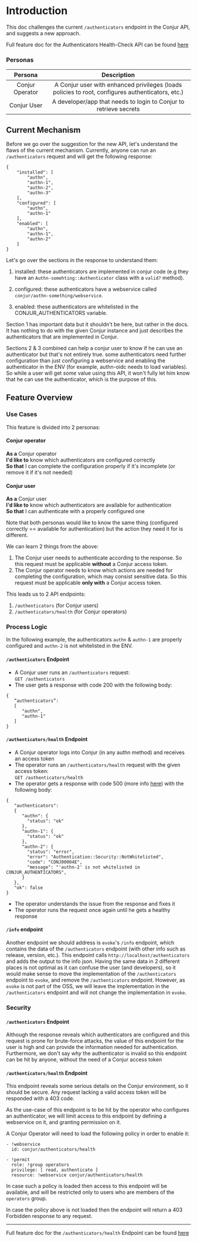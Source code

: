 # Introduction

This doc challenges the current `/authenticators` endpoint in the Conjur API, and
suggests a new approach.

Full feature doc for the Authenticators Health-Check API can be found [here](authenticators_health_api.md)

### Personas

|     **Persona**    |                       **Description**                             |
|:---------------:|:-----------------------------------------------------------------:|
| Conjur Operator | A Conjur user with enhanced privileges (loads policies to root, configures authenticators, etc.) |
| Conjur User     | A developer/app that needs to login to Conjur to retrieve secrets |

## Current Mechanism

Before we go over the suggestion for the new API, let's understand the flaws of
the current mechanism. Currently, anyone can run an `/authenticators` request 
and will get the following response:
```
{
    "installed": [
        "authn",
        "authn-1",
        "authn-2",
        "authn-3"
    ],
    "configured": [
        "authn",
        "authn-1"
    ],
    "enabled": [
        "authn",
        "authn-1",
        "authn-2"
    ]
}
```

Let's go over the sections in the response to understand them:

1. installed: these authenticators are implemented in conjur code 
(e.g they have an `Authn-somehting::Authenticator` class with a `valid?` method).

2. configured: these authenticators have a webservice called 
`conjur/authn-something/webservice`.

3. enabled: these authenticators are whitelisted in the CONJUR_AUTHENTICATORS variable.

Section 1 has important data but it shouldn't be here, but rather in the docs. It has
nothing to do with the given Conjur instance and just describes the authenticators that
are implemented in Conjur.

Sections 2 & 3 combined can help a conjur user to know if he can use an authenticator
but that's not entirely true. some authenticators need further configuration than 
just configuring a webservice and enabling the authenticator in the ENV (for example, 
authn-oidc needs to load variables). So while a user will get _some_ value using this API, 
it won't fully let him know that he can use the authenticator, which is the purpose of this.

## Feature Overview 

### Use Cases

This feature is divided into 2 personas:

#### Conjur operator

**As a** Conjur operator\
**I'd like to** know which authenticators are configured correctly\
**So that** I can complete the configuration properly if it's incomplete (or remove
it if it's not needed)

#### Conjur user

**As a** Conjur user\
**I'd like to** know which authenticators are available for authentication\
**So that** I can authenticate with a properly configured one

Note that both personas would like to know the same thing (configured correctly == available for authentication)
but the action they need it for is different. 

We can learn 2 things from the above:

1. The Conjur user needs to authenticate according to the response. So this request must be applicable **without** a Conjur access token. 
1. The Conjur operator needs to know which actions are needed for completing the configuration,
which may consist sensitive data. So this request must be applicable **only with** a Conjur access token.

This leads us to 2 API endpoints:

1. `/authenticators` (for Conjur users)
2. `/authenticators/health` (for Conjur operators)

### Process Logic

In the following example, the authenticators `authn` & `authn-1` are properly configured
and `authn-2` is not whitelisted in the ENV.

#### `/authenticators` Endpoint

- A Conjur user runs an `/authenticators` request:\
`GET /authenticators`
- The user gets a response with code 200 with the following body:
```
{
   “authenticators”:
   [
      "authn",
      "authn-1"
   ]
}
```

#### `/authenticators/health` Endpoint

- A Conjur operator logs into Conjur (in any authn method) and receives an access token
- The operator runs an `/authenticators/health` request with the given access token:\
`GET /authenticators/health`
- The operator gets a response with code 500 (more info [here](authenticators_health_api.md#response-code-for-unhealthy-authenticators)) with the following body:
```
{
   "authenticators":
   {
      "authn": {
        "status": "ok"
      },
      "authn-1": {
        "status": "ok"
      },
      "authn-2": {
        "status": "error",
        "error": "Authentication::Security::NotWhitelisted",
        "code": "CONJ00004E",
        "message": "'authn-2' is not whitelisted in CONJUR_AUTHENTICATORS",
      }
   },
   "ok": false
}
```
- The operator understands the issue from the response and fixes it
- The operator runs the request once again until he gets a healthy response

#### `/info` endpoint

Another endpoint we should address is `evoke`'s `/info` endpoint, which contains the data of the `/authenticators` endpoint
(with other info such as release, version, etc.). This endpoint calls `http://localhost/authenticators` and adds the output to the info
json. Having the same data in 2 different places is not optimal as it can confuse the user (and developers), so it would make sense to move the
implementation of the `/authenticators` endpoint to `evoke`, and remove the `/authenticators` endpoint.
However, as `evoke` is not part of the OSS, we will leave the implementation in the `/authenticators` endpoint and will not change the implementation in `evoke`.

### Security

#### `/authenticators` Endpoint

Although the response reveals which authenticators are configured and this request is prone
for brute-force attacks, the value of this endpoint for the user is high and can
provide the information needed for authentication. Furthermore, we don't say _why_
the authenticator is invalid so this endpoint can be hit by anyone,
without the need of a Conjur access token

#### `/authenticators/health` Endpoint

This endpoint reveals some serious details on the Conjur environment, so it should be 
secure. Any request lacking a valid access token will be responded with a 403 code.

As the use-case of this endpoint is to be hit by the operator who configures an
authenticator, we will limit access to this endpoint by defining a webservice on it,
and granting permission on it.

A Conjur Operator will need to load the following policy in order to enable it:
```
- !webservice
  id: conjur/authenticators/health
  
- !permit
  role: !group operators
  privilege: [ read, authenticate ]
  resource: !webservice conjur/authenticators/health
```

In case such a policy is loaded then access to this endpoint will be available, and
will be restricted only to users who are members of the `operators` group. 

In case the policy above is not loaded then the endpoint will return a 403 Forbidden response to any request.

---

Full feature doc for the `/authenticators/health` Endpoint can be found [here](authenticators_health_api.md)